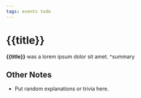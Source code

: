 ```yaml
---
tags: events todo
---
```

# {{title}}
**{{title}}** was a lorem ipsum dolor sit amet.
^summary

## Other Notes
- Put random explanations or trivia here.
